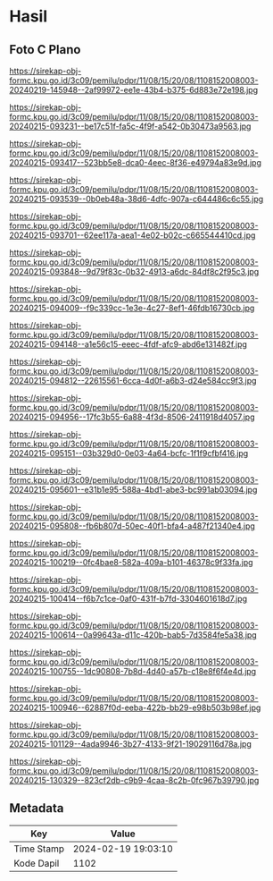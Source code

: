 # Hasil

## Foto C Plano

https://sirekap-obj-formc.kpu.go.id/3c09/pemilu/pdpr/11/08/15/20/08/1108152008003-20240219-145948--2af99972-ee1e-43b4-b375-6d883e72e198.jpg

https://sirekap-obj-formc.kpu.go.id/3c09/pemilu/pdpr/11/08/15/20/08/1108152008003-20240215-093231--be17c51f-fa5c-4f9f-a542-0b30473a9563.jpg

https://sirekap-obj-formc.kpu.go.id/3c09/pemilu/pdpr/11/08/15/20/08/1108152008003-20240215-093417--523bb5e8-dca0-4eec-8f36-e49794a83e9d.jpg

https://sirekap-obj-formc.kpu.go.id/3c09/pemilu/pdpr/11/08/15/20/08/1108152008003-20240215-093539--0b0eb48a-38d6-4dfc-907a-c644486c6c55.jpg

https://sirekap-obj-formc.kpu.go.id/3c09/pemilu/pdpr/11/08/15/20/08/1108152008003-20240215-093701--62ee117a-aea1-4e02-b02c-c665544410cd.jpg

https://sirekap-obj-formc.kpu.go.id/3c09/pemilu/pdpr/11/08/15/20/08/1108152008003-20240215-093848--9d79f83c-0b32-4913-a6dc-84df8c2f95c3.jpg

https://sirekap-obj-formc.kpu.go.id/3c09/pemilu/pdpr/11/08/15/20/08/1108152008003-20240215-094009--f9c339cc-1e3e-4c27-8ef1-46fdb16730cb.jpg

https://sirekap-obj-formc.kpu.go.id/3c09/pemilu/pdpr/11/08/15/20/08/1108152008003-20240215-094148--a1e56c15-eeec-4fdf-afc9-abd6e131482f.jpg

https://sirekap-obj-formc.kpu.go.id/3c09/pemilu/pdpr/11/08/15/20/08/1108152008003-20240215-094812--22615561-6cca-4d0f-a6b3-d24e584cc9f3.jpg

https://sirekap-obj-formc.kpu.go.id/3c09/pemilu/pdpr/11/08/15/20/08/1108152008003-20240215-094956--17fc3b55-6a88-4f3d-8506-2411918d4057.jpg

https://sirekap-obj-formc.kpu.go.id/3c09/pemilu/pdpr/11/08/15/20/08/1108152008003-20240215-095151--03b329d0-0e03-4a64-bcfc-1f1f9cfbf416.jpg

https://sirekap-obj-formc.kpu.go.id/3c09/pemilu/pdpr/11/08/15/20/08/1108152008003-20240215-095601--e31b1e95-588a-4bd1-abe3-bc991ab03094.jpg

https://sirekap-obj-formc.kpu.go.id/3c09/pemilu/pdpr/11/08/15/20/08/1108152008003-20240215-095808--fb6b807d-50ec-40f1-bfa4-a487f21340e4.jpg

https://sirekap-obj-formc.kpu.go.id/3c09/pemilu/pdpr/11/08/15/20/08/1108152008003-20240215-100219--0fc4bae8-582a-409a-b101-46378c9f33fa.jpg

https://sirekap-obj-formc.kpu.go.id/3c09/pemilu/pdpr/11/08/15/20/08/1108152008003-20240215-100414--f6b7c1ce-0af0-431f-b7fd-3304601618d7.jpg

https://sirekap-obj-formc.kpu.go.id/3c09/pemilu/pdpr/11/08/15/20/08/1108152008003-20240215-100614--0a99643a-d11c-420b-bab5-7d3584fe5a38.jpg

https://sirekap-obj-formc.kpu.go.id/3c09/pemilu/pdpr/11/08/15/20/08/1108152008003-20240215-100755--1dc90808-7b8d-4d40-a57b-c18e8f6f4e4d.jpg

https://sirekap-obj-formc.kpu.go.id/3c09/pemilu/pdpr/11/08/15/20/08/1108152008003-20240215-100946--62887f0d-eeba-422b-bb29-e98b503b98ef.jpg

https://sirekap-obj-formc.kpu.go.id/3c09/pemilu/pdpr/11/08/15/20/08/1108152008003-20240215-101129--4ada9946-3b27-4133-9f21-19029116d78a.jpg

https://sirekap-obj-formc.kpu.go.id/3c09/pemilu/pdpr/11/08/15/20/08/1108152008003-20240215-130329--823cf2db-c9b9-4caa-8c2b-0fc967b39790.jpg


## Metadata

| Key        | Value               |
| ---------- | ------------------- |
| Time Stamp | 2024-02-19 19:03:10 |
| Kode Dapil | 1102                |



